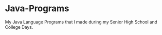 # Java-Programs
My Java Language Programs that I made during my Senior High School and College Days. 
